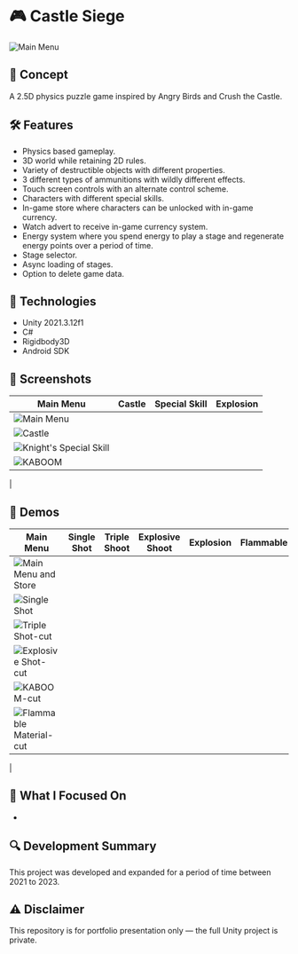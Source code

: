 # 🎮 Castle Siege

![Main Menu](https://github.com/user-attachments/assets/0f898a28-75a9-45cc-a42d-d6348082789c)

## 🧠 Concept
A 2.5D physics puzzle game inspired by Angry Birds and Crush the Castle.

## 🛠️ Features
- Physics based gameplay.
- 3D world while retaining 2D rules.
- Variety of destructible objects with different properties.
- 3 different types of ammunitions with wildly different effects.
- Touch screen controls with an alternate control scheme.
- Characters with different special skills.
- In-game store where characters can be unlocked with in-game currency.
- Watch advert to receive in-game currency system.
- Energy system where you spend energy to play a stage and regenerate energy points over a period of time.
- Stage selector.
- Async loading of stages.
- Option to delete game data.

## 🧪 Technologies
- Unity 2021.3.12f1
- C#
- Rigidbody3D
- Android SDK

## 🎨 Screenshots

| Main Menu | Castle | Special Skill | Explosion |
|-----------|--------|---------------|-----------|
| ![Main Menu](https://github.com/user-attachments/assets/698e5605-baff-4e7d-95e3-16eebceb93c5)
 | ![Castle](https://github.com/user-attachments/assets/098ec6b8-302d-4953-b895-7c84acc8fc68)
 | ![Knight's Special Skill](https://github.com/user-attachments/assets/f93941ec-778f-4955-ac24-e3732e1bff46)
 | ![KABOOM](https://github.com/user-attachments/assets/e3461577-b178-423e-bb29-a25926bc0596)
 |

## 🎥 Demos

| Main Menu | Single Shot | Triple Shoot | Explosive Shoot | Explosion | Flammable |
|-----------|-------------|--------------|-----------------|-----------|-----------|
| ![Main Menu and Store](https://github.com/user-attachments/assets/47165cc5-0907-4b9a-9f6c-d37b7370cec6)
 | ![Single Shot](https://github.com/user-attachments/assets/776641c0-1232-487e-a9d0-a2a807c5c844)
 | ![Triple Shot-cut](https://github.com/user-attachments/assets/53caa721-7184-4838-8603-82b81fa70167)
 | ![Explosive Shot-cut](https://github.com/user-attachments/assets/3e29826b-0901-43d9-b8f5-4171ac264e28)
 | ![KABOOM-cut](https://github.com/user-attachments/assets/204bda8d-9c15-45a9-9553-41eb2c49e239)
 | ![Flammable Material-cut](https://github.com/user-attachments/assets/d5f13e24-95b8-442a-aa2a-dcb246aca6b9)
 |
## 🎯 What I Focused On
- 

## 🔍 Development Summary
This project was developed and expanded for a period of time between 2021 to 2023.

## ⚠️ Disclaimer
This repository is for portfolio presentation only — the full Unity project is private.
